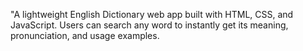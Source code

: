 "A lightweight English Dictionary web app built with HTML, CSS, and JavaScript. Users can search any word to instantly get its meaning, pronunciation, and usage examples.
